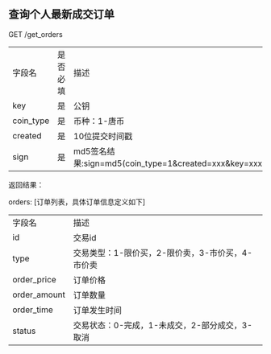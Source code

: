 ## 查询个人最新成交订单

GET /get_orders

<table>
	<tr>
		<td>字段名</td>
		<td>是否必填</td>
		<td>描述</td>
	</tr>
	<tr>
		<td>key</td>
		<td>是</td>
		<td>公钥</td>
	</tr>
	<tr>
		<td>coin_type</td>
		<td>是</td>
		<td>币种：1-唐币</td>
	</tr>
	<tr>
		<td>created</td>
		<td>是</td>
		<td>10位提交时间戳</td>
	</tr>
	<tr>
		<td>sign</td>
		<td>是</td>
		<td>md5签名结果:sign=md5(coin_type=1&created=xxx&key=xxx)</td>
	</tr>
</table>

返回结果：

orders: [订单列表，具体订单信息定义如下]

<table>
	<tr>
		<td>字段名</td>
		<td>描述</td>
	</tr>
	<tr>
		<td>id</td>
		<td>交易id</td>
	</tr>
	<tr>
		<td>type</td>
		<td>交易类型：1-限价买，2-限价卖，3-市价买，4-市价卖</td>
	</tr>
	<tr>
		<td>order_price</td>
		<td>订单价格</td>
	</tr>
	<tr>
		<td>order_amount</td>
		<td>订单数量</td>
	</tr>
	<tr>
		<td>order_time</td>
		<td>订单发生时间</td>
	</tr>
	<tr>
		<td>status</td>
		<td>交易状态：0-完成，1-未成交，2-部分成交，3-取消</td>
	</tr>
</table>